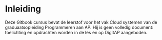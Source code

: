 # Inleiding
Deze Gitbook cursus bevat de leerstof voor het vak Cloud systemen van de graduaatsopleiding Programmeren aan AP. Hij is geen volledig document: toelichting en opdrachten worden in de les en op DigitAP aangeboden.
